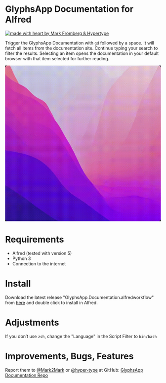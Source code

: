 # GlyphsApp Documentation for Alfred

[![made with heart by Mark Frömberg & Hypertype](https://img.shields.io/badge/made%20with%20%E2%99%A5%20by-mark%20frömberg-F9DE64.svg?style=flat)](https://github.com/Mark2Mark)

Trigger the GlyphsApp Documentation with `gd` followed by a space. It will fetch all items from the documentation site. Continue typing your search to filter the results. Selecting an item opens the documentation in your default browser with that item selected for further reading.

![Alt Text](.images/alfred-glyphs-docu-1.gif)


# Requirements

- Alfred (tested with version 5)
- Python 3
- Connection to the internet

# Install

Download the latest release "GlyphsApp.Documentation.alfredworkflow" from [here](https://github.com/hyper-type/alfred-glyphs-docu/releases/) and double click to install in Alfred.

# Adjustments

If you don’t use `zsh`, change the "Language" in the Script Filter to `bin/bash`

# Improvements, Bugs, Features

Report them to [@Mark2Mark](https://github.com/Mark2Mark) or [@hyper-type](https://github.com/hyper-type) at GitHub:
[GlyphsApp Documentation Repo](https://github.com/hyper-type/alfred-glyphs-docu)
